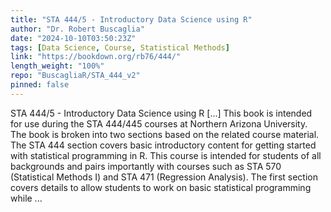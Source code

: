 ```yaml
---
title: "STA 444/5 - Introductory Data Science using R"
author: "Dr. Robert Buscaglia"
date: "2024-10-10T03:50:23Z"
tags: [Data Science, Course, Statistical Methods]
link: "https://bookdown.org/rb76/444/"
length_weight: "100%"
repo: "BuscagliaR/STA_444_v2"
pinned: false
---
```


STA 444/5 - Introductory Data Science using R [...] This book is intended for use during the STA 444/445 courses at Northern Arizona University. The book is broken into two sections based on the related course material. The STA 444 section covers basic introductory content for getting started with statistical programming in R. This course is intended for students of all backgrounds and pairs importantly with courses such as STA 570 (Statistical Methods I) and STA 471 (Regression Analysis). The first section covers details to allow students to work on basic statistical programming while ...
